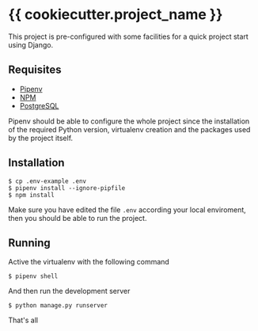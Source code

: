 # {{ cookiecutter.project_name }}

This project is pre-configured with some facilities for a quick project start using Django.

## Requisites
* [Pipenv](https://docs.pipenv.org/)
* [NPM](https://nodejs.org/en/)
* [PostgreSQL](https://postgresapp.com/)

Pipenv should be able to configure the whole project since the installation of the required Python version, virtualenv creation and the packages used by the project itself.

## Installation

    $ cp .env-example .env
    $ pipenv install --ignore-pipfile
    $ npm install
    
Make sure you have edited the file `.env` according your local enviroment, then you should be able to run the project.

## Running

Active the virtualenv with the following command

    $ pipenv shell

And then run the development server

    $ python manage.py runserver

That's all

